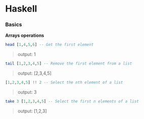 # Haskell

### Basics
**Arrays operations**


```haskell
head [1,4,5,6] -- Get the first element
```
> output: 1

```haskell
tail [1,2,3,4,5] -- Remove the first element from a list
```
> output: [2,3,4,5]

```haskell
[1,2,3,4,5] !! 2 -- Select the nth element of a list
```
> output: 3

```haskell
take 3 [1,2,3,4,5] -- Select the first n elements of a list
```
> output: [1,2,3]



